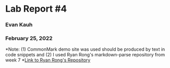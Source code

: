 # Lab Report #4
### Evan Kauh
### February 25, 2022

*Note: (1) CommonMark demo site was used should be produced by text in code snippets and (2) I used Ryan Rong's markdown-parse repository from week 7
*[Link to Ryan Rong's Repository](https://github.com/RyanRongY/markdown-parse)


